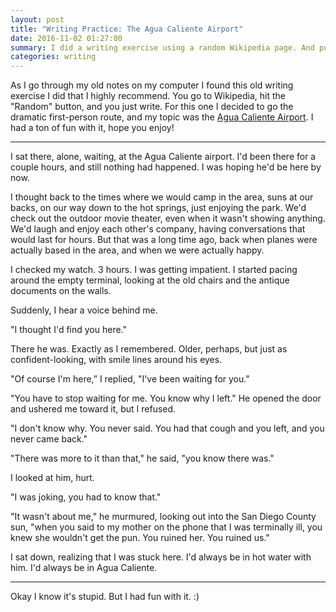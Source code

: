 ```yaml
---
layout: post
title: "Writing Practice: The Agua Caliente Airport"
date: 2016-11-02 01:27:00
summary: I did a writing exercise using a random Wikipedia page. And puns.
categories: writing
---
```


As I go through my old notes on my computer I found this old writing exercise I
did that I highly recommend. You go to Wikipedia, hit the "Random" button,
and you just write. For this one I decided to go the dramatic first-person
route, and my topic was the [Agua Caliente Airport](https://en.wikipedia.org/wiki/Agua_Caliente_Airport).
I had a ton of fun with it, hope you enjoy!

---

I sat there, alone, waiting, at the Agua Caliente airport. I'd been there for a
couple hours, and still nothing had happened. I was hoping he'd be here by now.

I thought back to the times where we would camp in the area, suns at our backs,
on our way down to the hot springs, just enjoying the park. We'd check out the
outdoor movie theater, even when it wasn't showing anything. We'd laugh and
enjoy each other's company, having conversations that would last for hours. But
that was a long time ago, back when planes were actually based in the area, and
when we were actually happy.

I checked my watch. 3 hours. I was getting impatient. I started pacing around
the empty terminal, looking at the old chairs and the antique documents on the
walls.

Suddenly, I hear a voice behind me.

"I thought I'd find you here."

There he was. Exactly as I remembered. Older, perhaps, but just as
confident-looking, with smile lines around his eyes.

"Of course I'm here,” I replied, "I've been waiting for you."

"You have to stop waiting for me. You know why I left." He opened the door and
ushered me toward it, but I refused.

"I don't know why. You never said. You had that cough and you left, and you
never came back."

"There was more to it than that," he said, "you know there was."

I looked at him, hurt.

"I was joking, you had to know that."

"It wasn't about me," he murmured, looking out into the San Diego County sun,
"when you said to my mother on the phone that I was terminally ill, you knew she
wouldn't get the pun. You ruined her. You ruined us."

I sat down, realizing that I was stuck here. I'd always be in hot water with
him. I'd always be in Agua Caliente.

---

Okay I know it's stupid. But I had fun with it. :)
